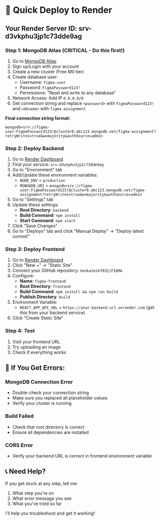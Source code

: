 # 🚀 Quick Deploy to Render

## Your Render Server ID: srv-d3vkphu3jp1c73dde9ag

### Step 1: MongoDB Atlas (CRITICAL - Do this first!)

1. Go to [MongoDB Atlas](https://cloud.mongodb.com)
2. Sign up/Login with your account
3. Create a new cluster (Free M0 tier)
4. Create database user:
   - Username: `figma-user`
   - Password: `FigmaPassword123!`
   - Permissions: "Read and write to any database"
5. Network Access: Add IP `0.0.0.0/0`
6. Get connection string and replace `<password>` with `FigmaPassword123!` and `<dbname>` with `figma-assignment`

**Final connection string format:**
```
mongodb+srv://figma-user:FigmaPassword123!@cluster0.abc123.mongodb.net/figma-assignment?retryWrites=true&w=majority&authSource=admin
```

### Step 2: Deploy Backend

1. Go to [Render Dashboard](https://dashboard.render.com)
2. Find your service: `srv-d3vkphu3jp1c73dde9ag`
3. Go to "Environment" tab
4. Add/Update these environment variables:
   - `NODE_ENV` = `production`
   - `MONGODB_URI` = `mongodb+srv://figma-user:FigmaPassword123!@cluster0.abc123.mongodb.net/figma-assignment?retryWrites=true&w=majority&authSource=admin`
5. Go to "Settings" tab
6. Update these settings:
   - **Root Directory**: `backend`
   - **Build Command**: `npm install`
   - **Start Command**: `npm start`
7. Click "Save Changes"
8. Go to "Deploys" tab and click "Manual Deploy" → "Deploy latest commit"

### Step 3: Deploy Frontend

1. Go to [Render Dashboard](https://dashboard.render.com)
2. Click "New +" → "Static Site"
3. Connect your GitHub repository: `Venkatesh7832/FIGMA`
4. Configure:
   - **Name**: `figma-frontend`
   - **Root Directory**: `frontend`
   - **Build Command**: `npm install && npm run build`
   - **Publish Directory**: `build`
5. Environment Variable:
   - `REACT_APP_API_URL` = `https://your-backend-url.onrender.com` (get this from your backend service)
6. Click "Create Static Site"

### Step 4: Test

1. Visit your frontend URL
2. Try uploading an image
3. Check if everything works

## 🔧 If You Get Errors:

### MongoDB Connection Error
- Double-check your connection string
- Make sure you replaced all placeholder values
- Verify your cluster is running

### Build Failed
- Check that root directory is correct
- Ensure all dependencies are installed

### CORS Error
- Verify your backend URL is correct in frontend environment variable

## 📞 Need Help?

If you get stuck at any step, tell me:
1. What step you're on
2. What error message you see
3. What you've tried so far

I'll help you troubleshoot and get it working!

